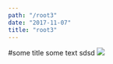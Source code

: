 ```yaml
---
path: "/root3"
date: "2017-11-07"
title: "root3"
---
```


#some title
some text
sdsd
![](gatsby-astroanout.png)